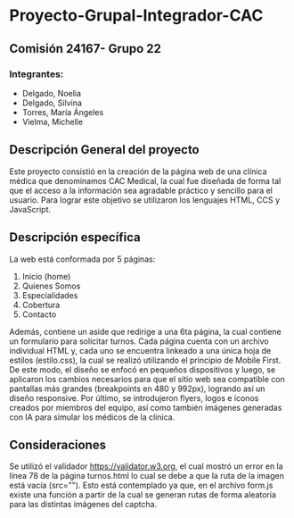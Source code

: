 # Proyecto-Grupal-Integrador-CAC


## Comisión 24167- Grupo 22 

### Integrantes:
* Delgado, Noelia  
* Delgado, Silvina  
* Torres, María Ángeles  
* Vielma, Michelle  


## Descripción General del proyecto
Este proyecto consistió en la creación de la página web de una clínica médica que denominamos CAC Medical, la cual fue diseñada de forma tal que el acceso a la información sea agradable práctico y sencillo para el usuario. Para lograr este objetivo se utilizaron los lenguajes HTML, CCS y JavaScript.

## Descripción específica
La web está conformada por 5 páginas:  
1. Inicio (home)  
2. Quienes Somos  
3. Especialidades  
4. Cobertura  
5. Contacto  

Además, contiene un aside que redirige a una 6ta página, la cual contiene un formulario para solicitar turnos.
Cada página cuenta con un archivo individual HTML y, cada uno se encuentra linkeado a una única hoja de estilos (estilo.css), la cual se realizó utilizando el principio de Mobile First. De este modo, el diseño se enfocó en pequeños dispositivos y luego, se aplicaron los cambios necesarios para que el sitio web sea compatible con pantallas más grandes (breakpoints en 480 y 992px), logrando así un diseño responsive.
Por último, se introdujeron flyers, logos e íconos creados por miembros del equipo, así como también imágenes generadas con IA para simular los médicos de la clínica.

## Consideraciones 
Se utilizó el validador https://validator.w3.org, el cual mostró un error en la línea 78 de la página turnos.html lo cual se debe a que la ruta de la imagen está vacía (src=""). Esto está contemplado ya que, en el archivo form.js existe una función a partir de la cual se generan rutas de forma aleatoria para las distintas imágenes del captcha.






